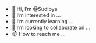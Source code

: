 - 👋 Hi, I’m @Sudibya
- 👀 I’m interested in ...
- 🌱 I’m currently learning ...
- 💞️ I’m looking to collaborate on ...
- 📫 How to reach me ...

<!---
Sudibya/Sudibya is a ✨ special ✨ repository because its `README.md` (this file) appears on your GitHub profile.
You can click the Preview link to take a look at your changes.
--->
